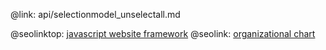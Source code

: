 @link: api/selectionmodel_unselectall.md

@seolinktop: [javascript website framework](https://webix.com)
@seolink: [organizational chart](https://webix.com/widget/organogram/)